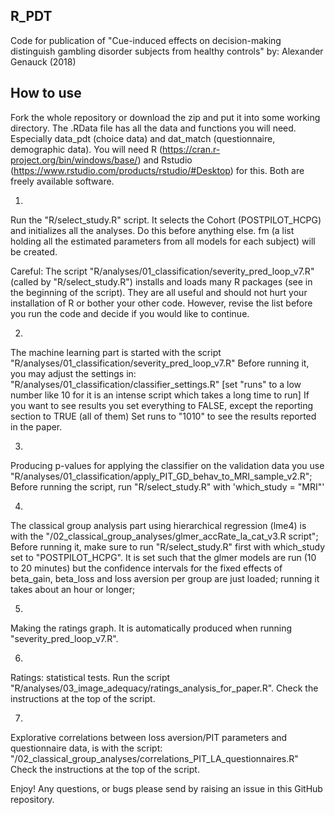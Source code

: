 R_PDT
-----

Code for publication of "Cue-induced effects on decision-making distinguish gambling disorder subjects from healthy controls"
by: Alexander Genauck (2018)


How to use
----------

Fork the whole repository or download the zip and put it into some working directory.
The .RData file has all the data and functions you will need. Especially data_pdt (choice data) and dat_match (questionnaire, demographic data). You will need R (https://cran.r-project.org/bin/windows/base/) and Rstudio (https://www.rstudio.com/products/rstudio/#Desktop) for this. Both are freely available software.

1)
Run the "R/select_study.R" script. It selects the Cohort (POSTPILOT_HCPG) and initializes all the analyses. Do this before anything else. fm (a list holding all the estimated parameters from all models for each subject) will be created. 

Careful: The script "R/analyses/01_classification/severity_pred_loop_v7.R" (called by "R/select_study.R") installs and loads many R packages (see in the beginning of the script). They are all useful and should not hurt your installation of R or bother your other code. However, revise the list before you run the code and decide
if you would like to continue.

2)
The machine learning part is started with the script "R/analyses/01_classification/severity_pred_loop_v7.R" Before running it, you may adjust the settings in: "R/analyses/01_classification/classifier_settings.R" [set "runs" to a low number like 10 for it is an intense script which takes a long time to run]  If you want to see results you set everything to FALSE, except the reporting section to TRUE (all of them) Set runs to "1010" to see the results reported in the paper. 

3)
Producing p-values for applying the classifier on the validation data you use "R/analyses/01_classification/apply_PIT_GD_behav_to_MRI_sample_v2.R"; Before running the script, run "R/select_study.R" with 'which_study = "MRI"' 

4)
The classical group analysis part using hierarchical regression (lme4) is  with the
"/02_classical_group_analyses/glmer_accRate_la_cat_v3.R script"; Before running it, make sure to run "R/select_study.R" first with which_study set to "POSTPILOT_HCPG". It is set such that the glmer models are run (10 to 20 minutes) but the confidence intervals for the fixed effects of beta_gain, beta_loss and loss aversion per group are just loaded; running it takes about an hour or longer; 

5)
Making the ratings graph. It is automatically produced when running "severity_pred_loop_v7.R". 

6)
Ratings: statistical tests. Run the script "R/analyses/03_image_adequacy/ratings_analysis_for_paper.R". Check the instructions at the top of the script. 

7)
Explorative correlations between loss aversion/PIT parameters and questionnaire data, is  with the script: "/02_classical_group_analyses/correlations_PIT_LA_questionnaires.R" Check the instructions at the top of the script.


Enjoy! Any questions, or bugs please send by raising an issue in this GitHub repository.